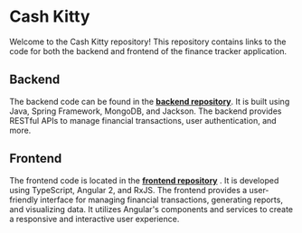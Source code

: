 # Cash Kitty

Welcome to the Cash Kitty repository! This repository contains links to the code for both the backend and frontend of the finance tracker application.

## Backend
The backend code can be found in the [**backend repository**](https://github.com/lacrimae/finance-tracker-be). It is built using Java, Spring Framework, MongoDB, and Jackson. The backend provides RESTful APIs to manage financial transactions, user authentication, and more.

## Frontend
The frontend code is located in the [**frontend repository**](https://github.com/lacrimae/finance-tracker-fe) . It is developed using TypeScript, Angular 2, and RxJS. The frontend provides a user-friendly interface for managing financial transactions, generating reports, and visualizing data. It utilizes Angular's components and services to create a responsive and interactive user experience.
